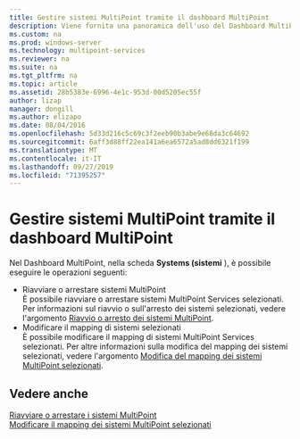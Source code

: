 ```yaml
---
title: Gestire sistemi MultiPoint tramite il dashboard MultiPoint
description: Viene fornita una panoramica dell'uso del Dashboard MultiPoint
ms.custom: na
ms.prod: windows-server
ms.technology: multipoint-services
ms.reviewer: na
ms.suite: na
ms.tgt_pltfrm: na
ms.topic: article
ms.assetid: 28b5383e-6996-4e1c-953d-00d5205ec55f
author: lizap
manager: dongill
ms.author: elizapo
ms.date: 08/04/2016
ms.openlocfilehash: 5d33d216c5c69c3f2eeb90b3abe9e68da3c64692
ms.sourcegitcommit: 6aff3d88ff22ea141a6ea6572a5ad8dd6321f199
ms.translationtype: MT
ms.contentlocale: it-IT
ms.lasthandoff: 09/27/2019
ms.locfileid: "71395257"
---
```

# <a name="manage-multipoint-systems-using-multipoint-dashboard"></a>Gestire sistemi MultiPoint tramite il dashboard MultiPoint
Nel Dashboard MultiPoint, nella scheda **Systems (sistemi** ), è possibile eseguire le operazioni seguenti:  
  
- Riavviare o arrestare sistemi MultiPoint  
È possibile riavviare o arrestare sistemi MultiPoint Services selezionati. Per informazioni sul riavvio o sull'arresto dei sistemi selezionati, vedere l'argomento [Riavvio o arresto dei sistemi MultiPoint](Restart-or-Shut-Down-MultiPoint-Systems.md).   
- Modificare il mapping di sistemi selezionati  
È possibile modificare il mapping di sistemi MultiPoint Services selezionati. Per altre informazioni sulla modifica del mapping dei sistemi selezionati, vedere l'argomento [Modifica del mapping dei sistemi MultiPoint selezionati](Remap-Selected-MultiPoint-Systems.md).  
  
## <a name="see-also"></a>Vedere anche  
[Riavviare o arrestare i sistemi MultiPoint](Restart-or-Shut-Down-MultiPoint-Systems.md)  
[Modificare il mapping dei sistemi MultiPoint selezionati](Remap-Selected-MultiPoint-Systems.md)  
